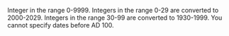 Integer in the range 0-9999. Integers in the range 0-29 are converted to 2000-2029. Integers in the range 30-99 are converted to 1930-1999. You cannot specify dates before AD 100.
